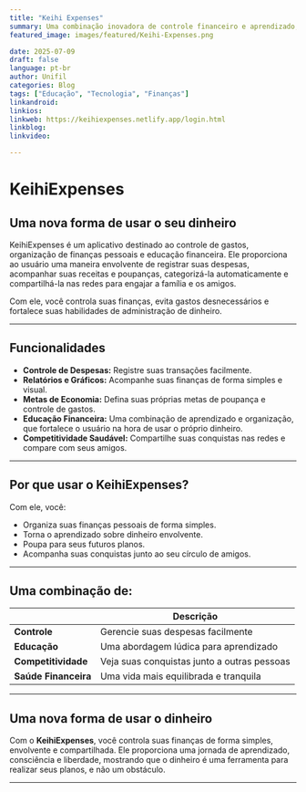```yaml
---
title: "Keihi Expenses"
summary: Uma combinação inovadora de controle financeiro e aprendizado, destinado a todos que desejam usar o dinheiro de forma mais consciente.
featured_image: images/featured/Keihi-Expenses.png

date: 2025-07-09
draft: false
language: pt-br
author: Unifil
categories: Blog
tags: ["Educação", "Tecnologia", "Finanças"] 
linkandroid: 
linkios: 
linkweb: https://keihiexpenses.netlify.app/login.html
linkblog: 
linkvideo:  

---
```


# KeihiExpenses

## Uma nova forma de usar o seu dinheiro

KeihiExpenses é um aplicativo destinado ao controle de gastos, organização de finanças pessoais e educação financeira. Ele proporciona ao usuário uma maneira envolvente de registrar suas despesas, acompanhar suas receitas e poupanças, categorizá-la automaticamente e compartilhá-la nas redes para engajar a família e os amigos.

Com ele, você controla suas finanças, evita gastos desnecessários e fortalece suas habilidades de administração de dinheiro.

---

## Funcionalidades

+ **Controle de Despesas:** Registre suas transações facilmente.
+ **Relatórios e Gráficos:** Acompanhe suas finanças de forma simples e visual.
+ **Metas de Economia:** Defina suas próprias metas de poupança e controle de gastos.
+ **Educação Financeira:** Uma combinação de aprendizado e organização, que fortalece o usuário na hora de usar o próprio dinheiro.
+ **Competitividade Saudável:** Compartilhe suas conquistas nas redes e compare com seus amigos.

---

## Por que usar o KeihiExpenses?

Com ele, você:
- Organiza suas finanças pessoais de forma simples.
- Torna o aprendizado sobre dinheiro envolvente.
- Poupa para seus futuros planos.
- Acompanha suas conquistas junto ao seu círculo de amigos.

---

## Uma combinação de:

|          | Descrição |
|---------|---------|
| **Controle** | Gerencie suas despesas facilmente |
| **Educação** | Uma abordagem lúdica para aprendizado |
| **Competitividade** | Veja suas conquistas junto a outras pessoas |
| **Saúde Financeira** | Uma vida mais equilibrada e tranquila | 


---

## Uma nova forma de usar o dinheiro

Com o **KeihiExpenses**, você controla suas finanças de forma simples, envolvente e compartilhada. Ele proporciona uma jornada de aprendizado, consciência e liberdade, mostrando que o dinheiro é uma ferramenta para realizar seus planos, e não um obstáculo.  

---
